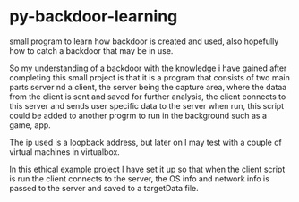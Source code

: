 # py-backdoor-learning
small program to learn how  backdoor is created and used, also hopefully how to catch a backdoor that may be in use.

So my understanding of a backdoor with the knowledge i have gained after completing this small project is that it is a program that
consists of two main parts  server nd a client, the server being the capture area, where the dataa from the client is sent and saved for further analysis, 
the client connects to this server and sends user specific data to the server when run, this script could be added to another progrm to run in the background such as a game, app.

The ip used is a loopback address, but later on I may test with a couple of virtual machines in virtualbox.

In this ethical example project I have set it up so that when the client script is run the client connects to the server, the OS info and network info is passed to the server and saved to a targetData file.